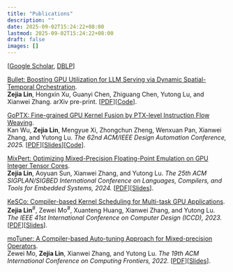 ```yaml
---
title: "Publications"
description: ""
date: 2025-09-02T15:24:22+08:00
lastmod: 2025-09-02T15:24:22+08:00
draft: false
images: []
---
```


[[Google Scholar](https://scholar.google.com/citations?user=NEKhdmMAAAAJ&hl=en), [DBLP](https://dblp.org/pid/281/1733-1.html)]

[Bullet: Boosting GPU Utilization for LLM Serving via Dynamic Spatial-Temporal Orchestration](https://arxiv.org/abs/2504.19516). <br>
**Zejia Lin**, Hongxin Xu, Guanyi Chen, Zhiguang Chen, Yutong Lu, and Xianwei Zhang. arXiv pre-print.
[[PDF](https://arxiv.org/abs/2504.19516)][[Code](https://github.com/zejia-lin/Bullet)]. 

[GoPTX: Fine-grained GPU Kernel Fusion by PTX-level Instruction Flow Weaving]().  <br>
Kan Wu, **Zejia Lin**, Mengyue Xi, Zhongchun Zheng, Wenxuan Pan, Xianwei Zhang, and Yutong Lu. 
*The 62nd ACM/IEEE Design Automation Conference, 2025.*
[[PDF](https://xianweiz.github.io/doc/papers/goptx_dac25.pdf)][[Slides](https://mizuno-ai.wu-kan.cn/assets/image/2025/06/25/DAC25-GoPTX-Slides.pdf)][[Code](https://github.com/wu-kan/GoPTX)].

[MixPert: Optimizing Mixed-Precision Floating-Point Emulation on GPU Integer Tensor Cores](https://dl.acm.org/doi/abs/10.1145/3652032.3657567). <br>
**Zejia Lin**, Aoyuan Sun, Xianwei Zhang, and Yutong Lu. 
*The 25th ACM SIGPLAN/SIGBED International Conference on Languages, Compilers, and Tools for Embedded Systems, 2024.*
[[PDF](/shared/papers/mixpert_lctes24.pdf)][[Slides](/shared/talks/mixpert_lctes24_slides.pdf)].

[KeSCo: Compiler-based Kernel Scheduling for Multi-task GPU Applications](https://ieeexplore.ieee.org/document/10361015). <br>
**Zejia Lin**<sup>#</sup>, Zewei Mo<sup>#</sup>, Xuanteng Huang, Xianwei Zhang, and Yutong Lu. 
*The IEEE 41st International Conference on Computer Design (ICCD), 2023.* 
[[PDF](/shared/papers/kesco_iccd23.pdf)][[Slides](/shared/talks/kesco_iccd23_slides.pdf)].

[moTuner: A Compiler-based Auto-tuning Approach for Mixed-precision Operators](https://dl.acm.org/doi/10.1145/3528416.3530231). <br>
Zewei Mo, **Zejia Lin**, Xianwei Zhang, and Yutong Lu. 
*The 19th ACM International Conference on Computing Frontiers, 2022.* 
[[PDF](/shared/papers/motuner_cf22.pdf)][[Slides](/shared/talks/motuner_cf22_slides.pdf)].

